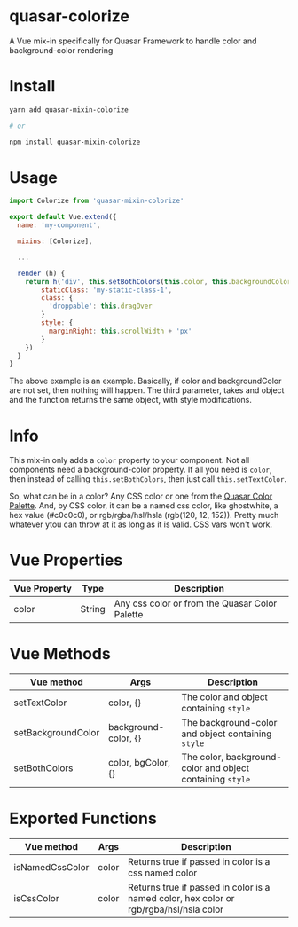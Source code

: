 # quasar-colorize
A Vue mix-in specifically for Quasar Framework to handle color and background-color rendering

# Install
```bash
yarn add quasar-mixin-colorize

# or

npm install quasar-mixin-colorize
```

# Usage
```js
import Colorize from 'quasar-mixin-colorize'

export default Vue.extend({
  name: 'my-component',

  mixins: [Colorize],

  ...

  render (h) {
    return h('div', this.setBothColors(this.color, this.backgroundColor, {
        staticClass: 'my-static-class-1',
        class: {
          'droppable': this.dragOver
        }
        style: {
          marginRight: this.scrollWidth + 'px'
        }
    })
  }
}
```

The above example is an example. Basically, if color and backgroundColor are not set, then nothing will happen. The third parameter, takes and object and the function returns the same object, with style modifications.

# Info

This mix-in only adds a `color` property to your component. Not all components need a background-color property. If all you need is `color`, then instead of calling `this.setBothColors`, then just call `this.setTextColor`.


So, what can be in a color? Any CSS color or one from the [Quasar Color Palette](https://quasar.dev/style/color-palette#Color-List). And, by CSS color, it can be a named css color, like ghostwhite, a hex value (#c0c0c0), or rgb/rgba/hsl/hsla (rgb(120, 12, 152)). Pretty much whatever ytou can throw at it as long as it is valid. CSS vars won't work.

# Vue Properties
| Vue&nbsp;Property | Type	| Description |
|---|---|---|
| color | String | Any css color or from the Quasar Color Palette |

# Vue Methods
| Vue&nbsp;method | Args	| Description |
|---|---|---|
| setTextColor | color, {} | The color and object containing `style` |
| setBackgroundColor | background-color, {} | The background-color and object containing `style` |
| setBothColors | color, bgColor, {} | The color, background-color and object containing `style` |

# Exported Functions
| Vue&nbsp;method | Args	| Description |
|---|---|---|
| isNamedCssColor | color | Returns true if passed in color is a css named color |
| isCssColor | color | Returns true if passed in color is a named color, hex color or rgb/rgba/hsl/hsla color |





